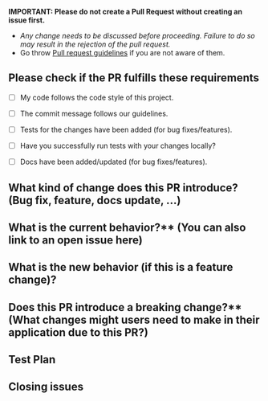 **IMPORTANT: Please do not create a Pull Request without creating an issue first.**
- *Any change needs to be discussed before proceeding. Failure to do so may result in the rejection of the pull request.*
- Go throw [Pull request guidelines](./../pull-request-guidelines.md) if you are not aware of them.

## Please check if the PR fulfills these requirements
- [ ] My code follows the code style of this project.
- [ ] The commit message follows our guidelines.
- [ ] Tests for the changes have been added (for bug fixes/features).
- [ ] Have you successfully run tests with your changes locally?
- [ ] Docs have been added/updated (for bug fixes/features).


## What kind of change does this PR introduce? (Bug fix, feature, docs update, ...)
<!-- Detailed information about this PR -->
<!-- Example: When "Adding a function to do X", explain why it is necessary to have a way to do X. -->


## What is the current behavior?** (You can also link to an open issue here)
<!-- Detailed information on current behavior -->
<!-- You can skip this if you're fixing a typo or adding an app to the Showcase. -->


## What is the new behavior (if this is a feature change)?
<!-- Detailed information on new behavior -->
<!-- You can skip this if you're fixing a typo or adding an app to the Showcase. -->



## Does this PR introduce a breaking change?** (What changes might users need to make in their application due to this PR?)
<!-- What adaption needs to be done by the user if any? -->
<!-- You can skip this if you're fixing a typo or adding an app to the Showcase. -->


## Test Plan
<!-- How to test this PR? Setup information/ testing steps -->


## Closing issues
<!-- Put closes #XXXX in your comment to auto-close the issue that your PR fixes (if such). -->

